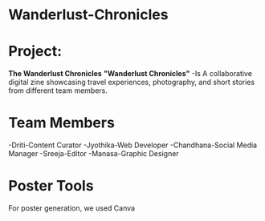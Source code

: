# Wanderlust-Chronicles
# Project:

**The Wanderlust Chronicles**
**"Wanderlust Chronicles"** -Is A collaborative digital zine showcasing travel experiences, photography, and short stories from different team members.
# Team Members

-Driti-Content Curator
-Jyothika-Web Developer
-Chandhana-Social Media Manager
-Sreeja-Editor
-Manasa-Graphic Designer
# Poster Tools 

For poster generation, we used
Canva


